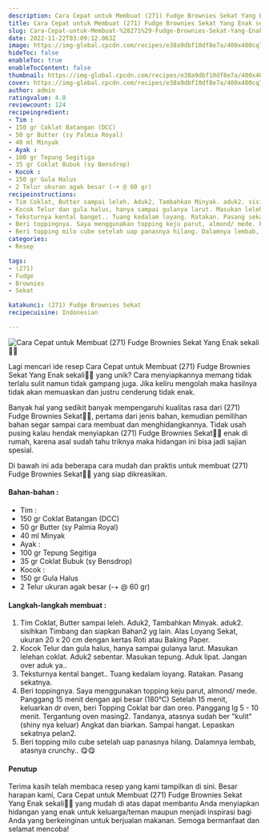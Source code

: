 ```yaml
---
description: Cara Cepat untuk Membuat (271) Fudge Brownies Sekat Yang Enak sekali"
title: Cara Cepat untuk Membuat (271) Fudge Brownies Sekat Yang Enak sekali
slug: Cara-Cepat-untuk-Membuat-%28271%29-Fudge-Brownies-Sekat-Yang-Enak-sekali
date: 2022-11-22T03:09:12.063Z
image: https://img-global.cpcdn.com/recipes/e38a9dbf10df8e7a/400x400cq70/photo.jpg
hideToc: false
enableToc: true
enableTocContent: false
thumbnail: https://img-global.cpcdn.com/recipes/e38a9dbf10df8e7a/400x400cq70/photo.jpg
cover: https://img-global.cpcdn.com/recipes/e38a9dbf10df8e7a/400x400cq70/photo.jpg
author: admin
ratingvalue: 4.8
reviewcount: 124
recipeingredient:
- Tim :
- 150 gr Coklat Batangan (DCC)
- 50 gr Butter (sy Palmia Royal)
- 40 ml Minyak
- Ayak :
- 100 gr Tepung Segitiga
- 35 gr Coklat Bubuk (sy Bensdrop)
- Kocok :
- 150 gr Gula Halus
- 2 Telur ukuran agak besar (-+ @ 60 gr)
recipeinstructions:
- Tim Coklat, Butter sampai leleh. Aduk2, Tambahkan Minyak. aduk2. sisihkan Timbang dan siapkan Bahan2 yg lain. Alas Loyang Sekat, ukuran 20 x 20 cm dengan kertas Roti atau Baking Paper.
- Kocok Telur dan gula halus, hanya sampai gulanya larut. Masukan lelehan coklat. Aduk2 sebentar. Masukan tepung. Aduk lipat. Jangan over aduk ya..
- Teksturnya kental banget.. Tuang kedalam loyang. Ratakan. Pasang sekatnya.
- Beri toppingnya. Saya menggunakan topping keju parut, almond/ mede. Panggang 15 menit dengan api besar (180°C) Setelah 15 menit, keluarkan dr oven, beri Topping Coklat bar dan oreo. Panggang lg 5 - 10 menit. Tergantung oven masing2. Tandanya, atasnya sudah ber "kulit" (shiny nya keluar) Angkat dan biarkan. Sampai hangat. Lepaskan sekatnya pelan2.
- Beri topping milo cube setelah uap panasnya hilang. Dalamnya lembab, atasnya crunchy.. 😋😋
categories:
- Resep

tags:
- (271)
- Fudge
- Brownies
- Sekat

katakunci: (271) Fudge Brownies Sekat
recipecuisine: Indonesian

---
```


![Cara Cepat untuk Membuat (271) Fudge Brownies Sekat Yang Enak sekali👩‍🍳](https://img-global.cpcdn.com/recipes/e38a9dbf10df8e7a/400x400cq70/photo.jpg)

Lagi mencari ide resep Cara Cepat untuk Membuat (271) Fudge Brownies Sekat Yang Enak sekali👩‍🍳 yang unik? Cara menyiapkannya memang tidak terlalu sulit namun tidak gampang juga. Jika keliru mengolah maka hasilnya tidak akan memuaskan dan justru cenderung tidak enak.

Banyak hal yang sedikit banyak mempengaruhi kualitas rasa dari (271) Fudge Brownies Sekat👩‍🍳, pertama dari jenis bahan, kemudian pemilihan bahan segar sampai cara membuat dan menghidangkannya. Tidak usah pusing kalau hendak menyiapkan (271) Fudge Brownies Sekat👩‍🍳 enak di rumah, karena asal sudah tahu triknya maka hidangan ini bisa jadi sajian spesial.

Di bawah ini ada beberapa cara mudah dan praktis untuk membuat (271) Fudge Brownies Sekat👩‍🍳 yang siap dikreasikan.

<!--inarticleads1-->

#### Bahan-bahan :

- Tim :
- 150 gr Coklat Batangan (DCC)
- 50 gr Butter (sy Palmia Royal)
- 40 ml Minyak
- Ayak :
- 100 gr Tepung Segitiga
- 35 gr Coklat Bubuk (sy Bensdrop)
- Kocok :
- 150 gr Gula Halus
- 2 Telur ukuran agak besar (-+ @ 60 gr)

<!--inarticleads2-->

#### Langkah-langkah membuat :

1. Tim Coklat, Butter sampai leleh. Aduk2, Tambahkan Minyak. aduk2. sisihkan Timbang dan siapkan Bahan2 yg lain. Alas Loyang Sekat, ukuran 20 x 20 cm dengan kertas Roti atau Baking Paper.
1. Kocok Telur dan gula halus, hanya sampai gulanya larut. Masukan lelehan coklat. Aduk2 sebentar. Masukan tepung. Aduk lipat. Jangan over aduk ya..
1. Teksturnya kental banget.. Tuang kedalam loyang. Ratakan. Pasang sekatnya.
1. Beri toppingnya. Saya menggunakan topping keju parut, almond/ mede. Panggang 15 menit dengan api besar (180°C) Setelah 15 menit, keluarkan dr oven, beri Topping Coklat bar dan oreo. Panggang lg 5 - 10 menit. Tergantung oven masing2. Tandanya, atasnya sudah ber "kulit" (shiny nya keluar) Angkat dan biarkan. Sampai hangat. Lepaskan sekatnya pelan2.
1. Beri topping milo cube setelah uap panasnya hilang. Dalamnya lembab, atasnya crunchy.. 😋😋

#### Penutup

Terima kasih telah membaca resep yang kami tampilkan di sini. Besar harapan kami, Cara Cepat untuk Membuat (271) Fudge Brownies Sekat Yang Enak sekali👩‍🍳 yang mudah di atas dapat membantu Anda menyiapkan hidangan yang enak untuk keluarga/teman maupun menjadi inspirasi bagi Anda yang berkeinginan untuk berjualan makanan. Semoga bermanfaat dan selamat mencoba!